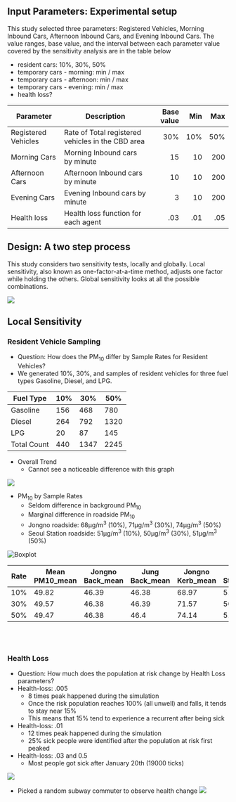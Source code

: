 ## Input Parameters: Experimental setup

This study selected three parameters: Registered Vehicles, Morning Inbound Cars, Afternoon Inbound Cars, and Evening Inbound Cars. The value ranges, base value, and the interval between each parameter value covered by the sensitivity analysis are in the table below

* resident cars: 10%, 30%, 50%
* temporary cars - morning: min / max
* temporary cars - afternoon: min / max
* temporary cars - evening: min / max
* health loss?


| Parameter           | Description                                       | Base value | Min    | Max   |
|---------------------|---------------------------------------------------|-----------:|-------:|------:|
| Registered Vehicles | Rate of Total registered vehicles in the CBD area | 30%        | 10%    | 50%   |
| Morning Cars        | Morning Inbound cars by minute                    | 15         | 10     | 200   |
| Afternoon Cars      | Afternoon Inbound cars by minute                  | 10         | 10     | 200   |
| Evening Cars        | Evening Inbound cars by minute                    | 3          | 10     | 200   |
| Health loss         | Health loss function for each agent               | .03        | .01    | .05   |


## Design: A two step process
This study considers two sensitivity tests, locally and globally. Local sensitivity, also known as one-factor-at-a-time method, adjusts one factor while holding the others. Global sensitivity looks at all the possible combinations.


![](https://i.imgur.com/3Ncy2dt.png)


## Local Sensitivity
### Resident Vehicle Sampling
* Question: How does the PM<sub>10</sub> differ by Sample Rates for Resident Vehicles?
* We generated 10%, 30%, and samples of resident vehicles for three fuel types Gasoline, Diesel, and LPG. 

| Fuel Type | 10% | 30% | 50%  |
|-----------|-----|-----|------|
| Gasoline  | 156 | 468 | 780  |
| Diesel    | 264 | 792 | 1320 |
| LPG       | 20  | 87  | 145  |
| Total Count | 440 | 1347 | 2245 |


* Overall Trend
    * Cannot see a noticeable difference with this graph

![](https://i.imgur.com/MAcTVvg.png)

* PM<sub>10</sub> by Sample Rates
    * Seldom difference in background PM<sub>10</sub>
    * Marginal difference in roadside PM<sub>10</sub>
    * Jongno roadside: 68µg/m<sup>3</sup> (10%), 71µg/m<sup>3</sup> (30%), 74µg/m<sup>3</sup> (50%) 
    * Seoul Station roadside: 51µg/m<sup>3</sup> (10%), 50µg/m<sup>3</sup> (30%), 51µg/m<sup>3</sup> (50%)

![Boxplot](https://i.imgur.com/Abo0Jyp.png)

| Rate | Mean PM10_mean | Jongno Back_mean | Jung Back_mean | Jongno Kerb_mean | Seoul Stn_mean | Mean PM10_sd | Jongno Back_sd | Jung Back_sd | Jongno Kerb_sd | Seoul Stn_sd |
|--------------------|----------------|------------------|----------------|------------------|----------------|--------------|----------------|--------------|----------------|--------------|
| 10%                | 49.82          | 46.39            | 46.38          | 68.97            | 51.19          | 25.41        | 25.3           | 25.29        | 48.51          | 32.52        |
| 30%                | 49.57          | 46.38            | 46.39          | 71.57            | 50.62          | 25.39        | 25.3           | 25.31        | 49.67          | 31.7         |
| 50%                | 49.47          | 46.38            | 46.4           | 74.14            | 51.51          | 25.38        | 25.3           | 25.33        | 50.57          | 32.5         |


<br><br>


### Health Loss
* Question: How much does the population at risk change by Health Loss parameters?
* Health-loss: .005
    * 8 times peak happened during the simulation
    * Once the risk population reaches 100% (all unwell) and falls, it tends to stay near 15%
    * This means that 15% tend to experience a recurrent after being sick
* Health-loss: .01
    * 12 times peak happened during the simulation
    * 25% sick people were identified after the population at risk first peaked
* Health-loss: .03 and 0.5
    * Most people got sick after January 20th (19000 ticks)

![](https://i.imgur.com/d4SIwEt.png)


* Picked a random subway commuter to observe health change
![](https://i.imgur.com/af8h0Sw.png)
